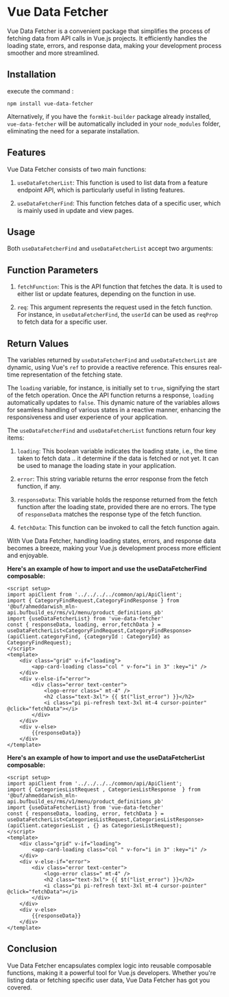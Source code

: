 # Vue Data Fetcher

Vue Data Fetcher is a convenient package that simplifies the process of fetching data from API calls in Vue.js projects. It efficiently handles the loading state, errors, and response data, making your development process smoother and more streamlined.

## Installation

execute the command :
```
npm install vue-data-fetcher
``` 
Alternatively, if you have the `formkit-builder` package already installed, `vue-data-fetcher` will be automatically included in your `node_modules` folder, eliminating the need for a separate installation.

## Features

Vue Data Fetcher consists of two main functions:

1. `useDataFetcherList`: This function is used to list data from a feature endpoint API, which is particularly useful in listing features.

2. `useDataFetcherFind`: This function fetches data of a specific user, which is mainly used in update and view pages.

## Usage

Both `useDataFetcherFind` and `useDataFetcherList` accept two arguments:

## Function Parameters

1. `fetchFunction`: This is the API function that fetches the data. It is used to either list or update features, depending on the function in use.

2. `req`: This argument represents the request used in the fetch function. For instance, in `useDataFetcherFind`, the `userId` can be used as `reqProp` to fetch data for a specific user.

## Return Values

The variables returned by `useDataFetcherFind` and `useDataFetcherList` are dynamic, using Vue's `ref` to provide a reactive reference. This ensures real-time representation of the fetching state. 

The `loading` variable, for instance, is initially set to `true`, signifying the start of the fetch operation. Once the API function returns a response, `loading` automatically updates to `false`. This dynamic nature of the variables allows for seamless handling of various states in a reactive manner, enhancing the responsiveness and user experience of your application.

The `useDataFetcherFind` and `useDataFetcherList` functions return four key items:

1. `loading`: This boolean variable indicates the loading state, i.e., the time taken to fetch data .. it determine if the data is fetched or not yet. It can be used to manage the loading state in your application.

2. `error`: This string variable returns the error response from the fetch function, if any.

3. `responseData`: This variable holds the response returned from the fetch function after the loading state, provided there are no errors. The type of `responseData` matches the response type of the fetch function.

4. `fetchData`: This function can be invoked to call the fetch function again.

With Vue Data Fetcher, handling loading states, errors, and response data becomes a breeze, making your Vue.js development process more efficient and enjoyable.

**Here's an example of how to import and use the useDataFetcherFind composable:**

```
<script setup>
import apiClient from '../../../../common/api/ApiClient';
import { CategoryFindRequest,CategoryFindResponse } from '@buf/ahmeddarwish_mln-api.bufbuild_es/rms/v1/menu/product_definitions_pb'
import {useDataFetcherList} from 'vue-data-fetcher'
const { responseData, loading, error,fetchData } = useDataFetcherList<CategoryFindRequest,CategoryFindResponse>(apiClient.categoryFind, {categoryId : CategoryId} as CategoryFindRequest);
</script>
<template>
    <div class="grid" v-if="loading">
        <app-card-loading class="col " v-for="i in 3" :key="i" />
    </div>
    <div v-else-if="error">
        <div class="error text-center">
            <logo-error class=" mt-4" />
            <h2 class="text-3xl"> {{ $t("list_error") }}</h2>
            <i class="pi pi-refresh text-3xl mt-4 cursor-pointer" @click="fetchData"></i>
        </div>
    </div>
    <div v-else>
        {{responseData}}
    </div>
</template>

```

**Here's an example of how to import and use the useDataFetcherList composable:**
```
<script setup>
import apiClient from '../../../../common/api/ApiClient';
import { CategoriesListRequest , CategoriesListResponse  } from '@buf/ahmeddarwish_mln-api.bufbuild_es/rms/v1/menu/product_definitions_pb'
import {useDataFetcherList} from 'vue-data-fetcher'
const { responseData, loading, error, fetchData } = useDataFetcherList<CategoriesListRequest,CategoriesListResponse>(apiClient.categoriesList , {} as CategoriesListRequest);
</script>
<template>
    <div class="grid" v-if="loading">
        <app-card-loading class="col " v-for="i in 3" :key="i" />
    </div>
    <div v-else-if="error">
        <div class="error text-center">
            <logo-error class=" mt-4" />
            <h2 class="text-3xl"> {{ $t("list_error") }}</h2>
            <i class="pi pi-refresh text-3xl mt-4 cursor-pointer" @click="fetchData"></i>
        </div>
    </div>
    <div v-else>
        {{responseData}}
    </div>
</template>

```


## Conclusion

Vue Data Fetcher encapsulates complex logic into reusable composable functions, making it a powerful tool for Vue.js developers. Whether you're listing data or fetching specific user data, Vue Data Fetcher has got you covered.